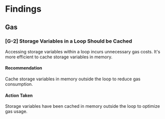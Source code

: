 # Findings

## Gas

### [G-2] Storage Variables in a Loop Should be Cached

Accessing storage variables within a loop incurs unnecessary gas costs. It's more efficient to cache storage variables in memory.

#### Recommendation
Cache storage variables in memory outside the loop to reduce gas consumption.

#### Action Taken
Storage variables have been cached in memory outside the loop to optimize gas usage.

